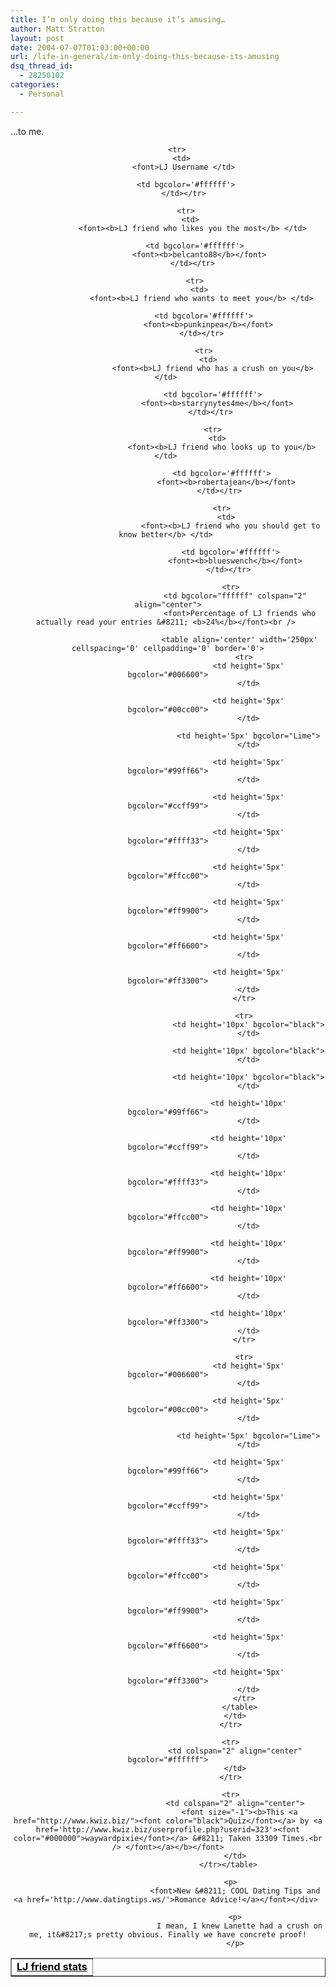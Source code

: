 ```yaml
---
title: I’m only doing this because it’s amusing…
author: Matt Stratton
layout: post
date: 2004-07-07T01:03:00+00:00
url: /life-in-general/im-only-doing-this-because-its-amusing
dsq_thread_id:
  - 28250102
categories:
  - Personal

---
```

&#8230;to me.

<div align="center">
  <table border="1" bgcolor="#ffffff" cellspacing="0" cellpadding="2">
    <tr>
      <td colspan="2" align="center" bgcolor='ffffff'>
        <a href='http://www.kwiz.biz/showquiz.php?quizid=7967' target='_new'><font color="000000"><b>LJ friend stats</b></a></font></td> </tr> 
        
        <tr>
          <td>
            <font>LJ Username </td> 
            
            <td bgcolor='#ffffff'>
            </td></tr> 
            
            <tr>
              <td>
                <font><b>LJ friend who likes you the most</b> </td> 
                
                <td bgcolor='#ffffff'>
                  <font><b>belcanto88</b></font>
                </td></tr> 
                
                <tr>
                  <td>
                    <font><b>LJ friend who wants to meet you</b> </td> 
                    
                    <td bgcolor='#ffffff'>
                      <font><b>punkinpea</b></font>
                    </td></tr> 
                    
                    <tr>
                      <td>
                        <font><b>LJ friend who has a crush on you</b> </td> 
                        
                        <td bgcolor='#ffffff'>
                          <font><b>starrynytes4me</b></font>
                        </td></tr> 
                        
                        <tr>
                          <td>
                            <font><b>LJ friend who looks up to you</b> </td> 
                            
                            <td bgcolor='#ffffff'>
                              <font><b>robertajean</b></font>
                            </td></tr> 
                            
                            <tr>
                              <td>
                                <font><b>LJ friend who you should get to know better</b> </td> 
                                
                                <td bgcolor='#ffffff'>
                                  <font><b>blueswench</b></font>
                                </td></tr> 
                                
                                <tr>
                                  <td bgcolor="ffffff" colspan="2" align="center">
                                    <font>Percentage of LJ friends who actually read your entries &#8211; <b>24%</b></font><br /> 
                                    
                                    <table align='center' width='250px' cellspacing='0' cellpadding='0' border='0'>
                                      <tr>
                                        <td height='5px' bgcolor="#006600">
                                        </td>
                                        
                                        <td height='5px' bgcolor="#00cc00">
                                        </td>
                                        
                                        <td height='5px' bgcolor="Lime">
                                        </td>
                                        
                                        <td height='5px' bgcolor="#99ff66">
                                        </td>
                                        
                                        <td height='5px' bgcolor="#ccff99">
                                        </td>
                                        
                                        <td height='5px' bgcolor="#ffff33">
                                        </td>
                                        
                                        <td height='5px' bgcolor="#ffcc00">
                                        </td>
                                        
                                        <td height='5px' bgcolor="#ff9900">
                                        </td>
                                        
                                        <td height='5px' bgcolor="#ff6600">
                                        </td>
                                        
                                        <td height='5px' bgcolor="#ff3300">
                                        </td>
                                      </tr>
                                      
                                      <tr>
                                        <td height='10px' bgcolor="black">
                                        </td>
                                        
                                        <td height='10px' bgcolor="black">
                                        </td>
                                        
                                        <td height='10px' bgcolor="black">
                                        </td>
                                        
                                        <td height='10px' bgcolor="#99ff66">
                                        </td>
                                        
                                        <td height='10px' bgcolor="#ccff99">
                                        </td>
                                        
                                        <td height='10px' bgcolor="#ffff33">
                                        </td>
                                        
                                        <td height='10px' bgcolor="#ffcc00">
                                        </td>
                                        
                                        <td height='10px' bgcolor="#ff9900">
                                        </td>
                                        
                                        <td height='10px' bgcolor="#ff6600">
                                        </td>
                                        
                                        <td height='10px' bgcolor="#ff3300">
                                        </td>
                                      </tr>
                                      
                                      <tr>
                                        <td height='5px' bgcolor="#006600">
                                        </td>
                                        
                                        <td height='5px' bgcolor="#00cc00">
                                        </td>
                                        
                                        <td height='5px' bgcolor="Lime">
                                        </td>
                                        
                                        <td height='5px' bgcolor="#99ff66">
                                        </td>
                                        
                                        <td height='5px' bgcolor="#ccff99">
                                        </td>
                                        
                                        <td height='5px' bgcolor="#ffff33">
                                        </td>
                                        
                                        <td height='5px' bgcolor="#ffcc00">
                                        </td>
                                        
                                        <td height='5px' bgcolor="#ff9900">
                                        </td>
                                        
                                        <td height='5px' bgcolor="#ff6600">
                                        </td>
                                        
                                        <td height='5px' bgcolor="#ff3300">
                                        </td>
                                      </tr>
                                    </table>
                                  </td>
                                </tr>
                                
                                <tr>
                                  <td colspan="2" align="center" bgcolor="#ffffff">
                                  </td>
                                </tr>
                                
                                <tr>
                                  <td colspan="2" align="center">
                                    <font size="-1"><b>This <a href="http://www.kwiz.biz/"><font color="black">Quiz</font></a> by <a href='http://www.kwiz.biz/userprofile.php?userid=323'><font color="#000000">waywardpixie</font></a> &#8211; Taken 33309 Times.<br /> </font></a></b></font>
                                  </td>
                                </tr></table> 
                                
                                <p>
                                  <font>New &#8211; COOL Dating Tips and <a href='http://www.datingtips.ws/'>Romance Advice!</a></font></div> 
                                  
                                  <p>
                                    I mean, I knew Lanette had a crush on me, it&#8217;s pretty obvious. Finally we have concrete proof!
                                  </p>